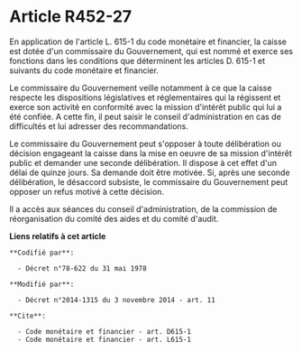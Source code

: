 # Article R452-27

En application de l'article L. 615-1 du code monétaire et financier, la caisse est dotée d'un commissaire du Gouvernement,
qui est nommé et exerce ses fonctions dans les conditions que déterminent les articles D. 615-1 et suivants du code monétaire
et financier. 

Le commissaire du Gouvernement veille notamment à ce que la caisse respecte les dispositions législatives et réglementaires
qui la régissent et exerce son activité en conformité avec la mission d'intérêt public qui lui a été confiée. A cette fin, il
peut saisir le conseil d'administration en cas de difficultés et lui adresser des recommandations. 

Le commissaire du Gouvernement peut s'opposer à toute délibération ou décision engageant la caisse dans la mise en oeuvre de
sa mission d'intérêt public et demander une seconde délibération. Il dispose à cet effet d'un délai de quinze jours. Sa
demande doit être motivée. Si, après une seconde délibération, le désaccord subsiste, le commissaire du Gouvernement peut
opposer un refus motivé à cette décision. 

Il a accès aux séances du conseil d'administration, de la commission de réorganisation du comité des aides et du comité
d'audit.

**Liens relatifs à cet article**

	**Codifié par**:

	  - Décret n°78-622 du 31 mai 1978

	**Modifié par**:

	  - Décret n°2014-1315 du 3 novembre 2014 - art. 11

	**Cite**:

	  - Code monétaire et financier - art. D615-1
	  - Code monétaire et financier - art. L615-1
